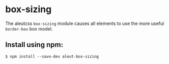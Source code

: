 # box-sizing

The aleutcss `box-sizing` module causes all elements to use the more useful
`border-box` box model.



## Install using npm:

    $ npm install --save-dev aleut-box-sizing
